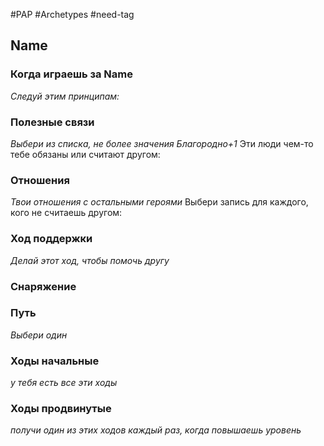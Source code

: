 #PAP  #Archetypes #need-tag 

## Name

### Когда играешь за Name 
*Следуй этим принципам:* 


### Полезные связи
*Выбери из списка, не более значения Благородно+1* 
Эти люди чем-то тебе обязаны или считают другом: 


### Отношения 
*Твои отношения с остальными героями* 
Выбери запись для каждого, кого не считаешь другом: 


### Ход поддержки 
*Делай этот ход, чтобы помочь другу* 


### Снаряжение


### Путь
*Выбери один*



### Ходы начальные
*у тебя есть все эти ходы*


### Ходы продвинутые
*получи один из этих ходов каждый раз, когда повышаешь уровень*
